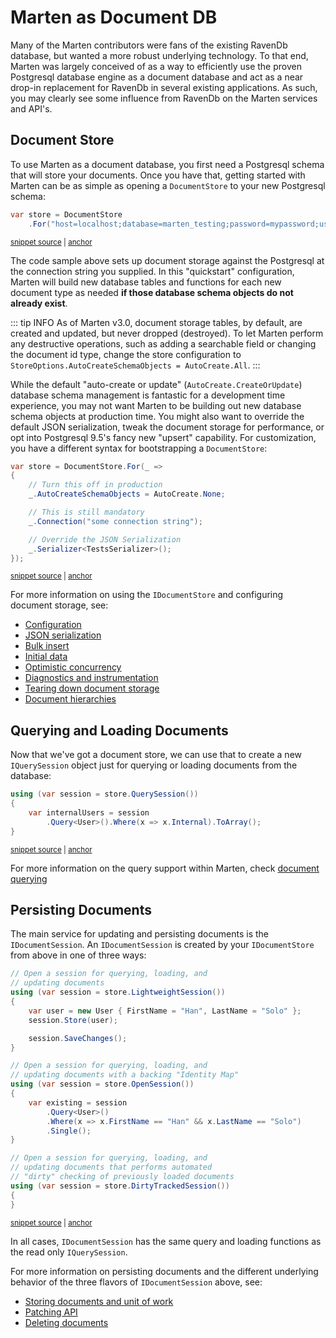 # Marten as Document DB

Many of the Marten contributors were fans of the existing RavenDb database, but wanted a more robust underlying technology. To that end, Marten was largely conceived of as a way to efficiently use the proven Postgresql database engine as a document database and act as a near drop-in replacement
for RavenDb in several existing applications. As such, you may clearly see some influence from RavenDb on the Marten services and API's.

## Document Store

To use Marten as a document database, you first need a Postgresql schema that will store your documents. Once you have that, getting started
with Marten can be as simple as opening a `DocumentStore` to your new Postgresql schema:

<!-- snippet: sample_start_a_store -->
<a id='snippet-sample_start_a_store'></a>
```cs
var store = DocumentStore
    .For("host=localhost;database=marten_testing;password=mypassword;username=someuser");
```
<sup><a href='https://github.com/JasperFx/marten/blob/master/src/Marten.Testing/Examples/ConfiguringDocumentStore.cs#L33-L36' title='Snippet source file'>snippet source</a> | <a href='#snippet-sample_start_a_store' title='Start of snippet'>anchor</a></sup>
<!-- endSnippet -->

The code sample above sets up document storage against the Postgresql at the connection string you supplied. In this "quickstart" configuration,
Marten will build new database tables and functions for each new document type as needed **if those database schema objects do not already exist**.

::: tip INFO
As of Marten v3.0, document storage tables, by default, are created and updated, but never dropped (destroyed). To let Marten perform any destructive operations, such as adding a searchable field or changing the document id type, change the store configuration to `StoreOptions.AutoCreateSchemaObjects = AutoCreate.All`.
:::

While the default "auto-create or update" (`AutoCreate.CreateOrUpdate`) database schema management is fantastic for a development time experience, you may not want Marten to be building out new database schema objects at production time. You might also want to override the default JSON serialization, tweak the document storage for performance, or opt into Postgresql 9.5's fancy new "upsert" capability. For customization, you have a different syntax for bootstrapping a `DocumentStore`:

<!-- snippet: sample_start_a_complex_store -->
<a id='snippet-sample_start_a_complex_store'></a>
```cs
var store = DocumentStore.For(_ =>
{
    // Turn this off in production
    _.AutoCreateSchemaObjects = AutoCreate.None;

    // This is still mandatory
    _.Connection("some connection string");

    // Override the JSON Serialization
    _.Serializer<TestsSerializer>();
});
```
<sup><a href='https://github.com/JasperFx/marten/blob/master/src/Marten.Testing/Examples/ConfiguringDocumentStore.cs#L78-L90' title='Snippet source file'>snippet source</a> | <a href='#snippet-sample_start_a_complex_store' title='Start of snippet'>anchor</a></sup>
<!-- endSnippet -->

For more information on using the `IDocumentStore` and configuring document storage, see:

* [Configuration](/guide/documents/configuration/)
* [JSON serialization](/guide/documents/json/)
* [Bulk insert](/guide/documents/basics/bulk-insert)
* [Initial data](/guide/documents/basics/initial-data)
* [Optimistic concurrency](/guide/documents/advanced/optimistic-concurrency)
* [Diagnostics and instrumentation](/guide/documents/diagnostics)
* [Tearing down document storage](/guide/documents/advanced/cleaning)
* [Document hierarchies](/guide/documents/advanced/hierarchies)

## Querying and Loading Documents

Now that we've got a document store, we can use that to create a new `IQuerySession` object just for querying or loading documents from the database:

<!-- snippet: sample_start_a_query_session -->
<a id='snippet-sample_start_a_query_session'></a>
```cs
using (var session = store.QuerySession())
{
    var internalUsers = session
        .Query<User>().Where(x => x.Internal).ToArray();
}
```
<sup><a href='https://github.com/JasperFx/marten/blob/master/src/Marten.Testing/Examples/ConfiguringDocumentStore.cs#L38-L44' title='Snippet source file'>snippet source</a> | <a href='#snippet-sample_start_a_query_session' title='Start of snippet'>anchor</a></sup>
<!-- endSnippet -->

For more information on the query support within Marten, check [document querying](/guide/documents/querying/)

## Persisting Documents

The main service for updating and persisting documents is the `IDocumentSession`. An `IDocumentSession` is created by your `IDocumentStore` from above
in one of three ways:

<!-- snippet: sample_opening_sessions -->
<a id='snippet-sample_opening_sessions'></a>
```cs
// Open a session for querying, loading, and
// updating documents
using (var session = store.LightweightSession())
{
    var user = new User { FirstName = "Han", LastName = "Solo" };
    session.Store(user);

    session.SaveChanges();
}

// Open a session for querying, loading, and
// updating documents with a backing "Identity Map"
using (var session = store.OpenSession())
{
    var existing = session
        .Query<User>()
        .Where(x => x.FirstName == "Han" && x.LastName == "Solo")
        .Single();
}

// Open a session for querying, loading, and
// updating documents that performs automated
// "dirty" checking of previously loaded documents
using (var session = store.DirtyTrackedSession())
{
}
```
<sup><a href='https://github.com/JasperFx/marten/blob/master/src/Marten.Testing/Examples/ConfiguringDocumentStore.cs#L46-L73' title='Snippet source file'>snippet source</a> | <a href='#snippet-sample_opening_sessions' title='Start of snippet'>anchor</a></sup>
<!-- endSnippet -->

In all cases, `IDocumentSession` has the same query and loading functions as the read only `IQuerySession`.

For more information on persisting documents and the different underlying behavior of the three flavors of `IDocumentSession` above, see:

* [Storing documents and unit of work](/guide/documents/basics/persisting)
* [Patching API](/guide/documents/advanced/patch-api)
* [Deleting documents](/guide/documents/basics/deleting)
